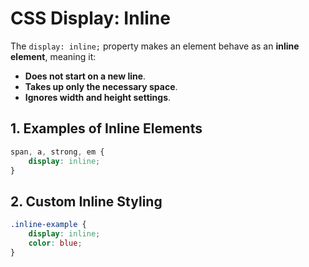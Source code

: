 # CSS Display: Inline

The `display: inline;` property makes an element behave as an **inline element**, meaning it:
- **Does not start on a new line**.
- **Takes up only the necessary space**.
- **Ignores width and height settings**.

## 1. Examples of Inline Elements
```css
span, a, strong, em {
    display: inline;
}
```

## 2. Custom Inline Styling
```css
.inline-example {
    display: inline;
    color: blue;
}
```
